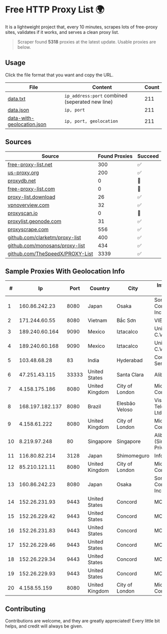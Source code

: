 
# Free HTTP Proxy List 🌍

It is a lightweight project that, every 10 minutes, scrapes lots of free-proxy sites, validates if it works, and serves a clean proxy list.


> Scraper found **5318** proxies at the latest update. Usable proxies are below.

## Usage

Click the file format that you want and copy the URL.


|File|Content|Count|
|----|-------|-----|
|[data.txt](https://raw.githubusercontent.com/themiralay/Proxy-List-World/master/data.txt)|`ip_address:port` combined (seperated new line)|211|
|[data.json](https://raw.githubusercontent.com/themiralay/Proxy-List-World/master/data.json)|`ip, port`|211|
|[data-with-geolocation.json](https://raw.githubusercontent.com/themiralay/Proxy-List-World/master/data-with-geolocation.json)|`ip, port, geolocation`|211|

## Sources

|Source|Found Proxies|Succeed|
|------|-------------|-------|
|[free-proxy-list.net](https://free-proxy-list.net)|300|✅|
|[us-proxy.org](https://www.us-proxy.org)|200|✅|
|[proxydb.net](http://proxydb.net)|0|🚫|
|[free-proxy-list.com](https://free-proxy-list.com/?page=&port=&type%5B%5D=http&type%5B%5D=https&up_time=0&search=Search)|0|🚫|
|[proxy-list.download](https://www.proxy-list.download/HTTP)|26|✅|
|[vpnoverview.com](https://vpnoverview.com/privacy/anonymous-browsing/free-proxy-servers)|32|✅|
|[proxyscan.io](https://www.proxyscan.io)|0|🚫|
|[proxylist.geonode.com](https://proxylist.geonode.com/api/proxy-list?limit=300&page=1&sort_by=lastChecked&sort_type=desc&protocols=http,https)|31|✅|
|[proxyscrape.com](https://api.proxyscrape.com/v2/?request=displayproxies&protocol=http&timeout=10000&country=all&ssl=all&anonymity=all)|556|✅|
|[github.com/clarketm/proxy-list](https://raw.githubusercontent.com/clarketm/proxy-list/master/proxy-list-raw.txt)|400|✅|
|[github.com/monosans/proxy-list](https://raw.githubusercontent.com/monosans/proxy-list/main/proxies/http.txt)|434|✅|
|[github.com/TheSpeedX/PROXY-List](https://raw.githubusercontent.com/TheSpeedX/PROXY-List/master/http.txt)|3339|✅|


## Sample Proxies With Geolocation Info

|#|Ip|Port|Country|City|Internet Service Provider|
|-|--|----|-------|----|-------------------------|
|1|160.86.242.23|8080|Japan|Osaka|Sony Network Communications Inc|
|2|171.244.60.55|8080|Vietnam|Bắc Sơn|VIETEL|
|3|189.240.60.164|9090|Mexico|Iztacalco|Uninet S.A. de C.V.|
|4|189.240.60.168|9090|Mexico|Iztacalco|Uninet S.A. de C.V.|
|5|103.48.68.28|83|India|Hyderabad|Country Online Services PVT LTD|
|6|47.251.43.115|33333|United States|Santa Clara|Alibaba Cloud LLC|
|7|4.158.175.186|8080|United Kingdom|City of London|Microsoft Corporation|
|8|168.197.182.137|8080|Brazil|Elesbão Veloso|Vision Connect Telecomunicaçoes Ltda Me|
|9|4.158.61.222|8080|United Kingdom|City of London|Microsoft Corporation|
|10|8.219.97.248|80|Singapore|Singapore|Alibaba Cloud (Singapore) Private Limited|
|11|116.80.82.214|3128|Japan|Shimomeguro|InfoSphere|
|12|85.210.121.11|8080|United Kingdom|City of London|Microsoft Corporation|
|13|160.86.242.23|8080|Japan|Osaka|Sony Network Communications Inc|
|14|152.26.231.93|9443|United States|Concord|MCNC|
|15|152.26.229.42|9443|United States|Concord|MCNC|
|16|152.26.231.83|9443|United States|Concord|MCNC|
|17|152.26.229.46|9443|United States|Concord|MCNC|
|18|152.26.229.34|9443|United States|Concord|MCNC|
|19|152.26.229.93|9443|United States|Concord|MCNC|
|20|4.158.55.159|8080|United Kingdom|City of London|Microsoft Corporation|



## Contributing

Contributions are welcome, and they are greatly appreciated! Every
little bit helps, and credit will always be given.

